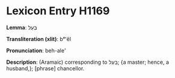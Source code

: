 # Lexicon Entry H1169

**Lemma**: בְּעֵל

**Transliteration (xlit)**: bᵉʻêl

**Pronunciation**: beh-ale'

**Description**:
(Aramaic) corresponding to בַּעַל; {a master; hence, a husband,}; [phrase] chancellor.
